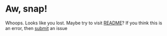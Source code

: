 # Aw, snap!
Whoops. Looks like you lost. Maybe try to visit [README](/README.md)? If you think this is an error, then [submit](//github.com/Sly-Little-Fox/scrat.cf/issues) an issue
